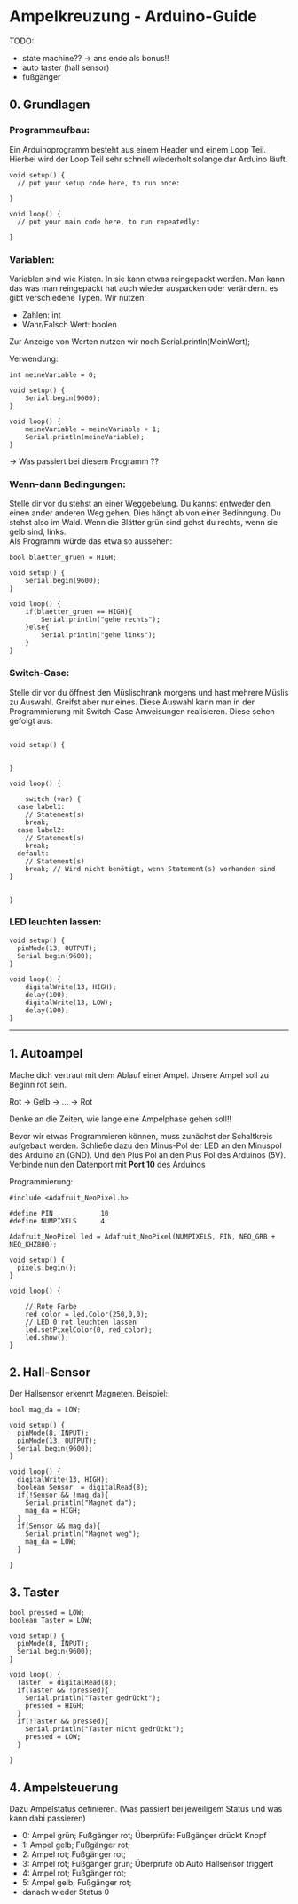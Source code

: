 # Ampelkreuzung - Arduino-Guide

TODO:
- state machine?? -> ans ende als bonus!!
- auto taster (hall sensor)
- fußgänger

## 0. Grundlagen

### Programmaufbau:
Ein Arduinoprogramm besteht aus einem Header und einem Loop Teil.
Hierbei wird der Loop Teil sehr schnell wiederholt solange dar Arduino läuft.

```
void setup() {
  // put your setup code here, to run once:

}

void loop() {
  // put your main code here, to run repeatedly:

}
```
### Variablen:
Variablen sind wie Kisten. In sie kann etwas reingepackt werden. Man kann das was man reingepackt hat auch wieder auspacken oder verändern. es gibt verschiedene Typen. Wir nutzen:
- Zahlen: int
- Wahr/Falsch Wert: boolen

Zur Anzeige von Werten nutzen wir noch Serial.println(MeinWert);

Verwendung:

```
int meineVariable = 0;

void setup() {
    Serial.begin(9600);
}

void loop() {
    meineVariable = meineVariable + 1;
    Serial.println(meineVariable);
}
```
-> Was passiert bei diesem Programm ??

### Wenn-dann Bedingungen:
Stelle dir vor du stehst an einer Weggebelung. Du kannst entweder den einen ander anderen Weg gehen. Dies hängt ab von einer Bedinngung. Du stehst also im Wald. Wenn die Blätter grün sind gehst du rechts, wenn sie gelb sind, links.
<br>Als Programm würde das etwa so aussehen:
```
bool blaetter_gruen = HIGH;

void setup() {
    Serial.begin(9600);
}

void loop() {
    if(blaetter_gruen == HIGH){
        Serial.println("gehe rechts");
    }else{
        Serial.println("gehe links");
    }
}
```

### Switch-Case:

Stelle dir vor du öffnest den Müslischrank morgens und hast mehrere Müslis zu Auswahl. Greifst aber nur eines. Diese Auswahl kann man in der Programmierung mit Switch-Case Anweisungen realisieren. Diese sehen gefolgt aus:

```

void setup() {
  

}

void loop() {

    switch (var) {
  case label1:
    // Statement(s)
    break;
  case label2:
    // Statement(s)
    break;
  default:
    // Statement(s)
    break; // Wird nicht benötigt, wenn Statement(s) vorhanden sind
}
  

}

```

### LED leuchten lassen:


```
void setup() {
  pinMode(13, OUTPUT);
  Serial.begin(9600);
}

void loop() {
    digitalWrite(13, HIGH);
    delay(100);
    digitalWrite(13, LOW);
    delay(100);
}
```




___

## 1. Autoampel

Mache dich vertraut mit dem Ablauf einer Ampel.
Unsere Ampel soll zu Beginn rot sein.

Rot -> Gelb -> ... -> Rot

Denke an die Zeiten, wie lange eine Ampelphase gehen soll!!

Bevor wir etwas Programmieren können, muss zunächst der Schaltkreis aufgebaut werden. 
Schließe dazu den Minus-Pol der LED an den Minuspol des Arduino an (GND). Und den Plus Pol an den Plus Pol des Arduinos (5V).
Verbinde nun den Datenport mit **Port 10** des Arduinos

Programmierung:

```
#include <Adafruit_NeoPixel.h>

#define PIN            10
#define NUMPIXELS      4

Adafruit_NeoPixel led = Adafruit_NeoPixel(NUMPIXELS, PIN, NEO_GRB + NEO_KHZ800);

void setup() {
  pixels.begin();
}

void loop() {
    
    // Rote Farbe
    red_color = led.Color(250,0,0);
    // LED 0 rot leuchten lassen
    led.setPixelColor(0, red_color);
    led.show();
}
```

## 2. Hall-Sensor

Der Hallsensor erkennt Magneten. Beispiel:

```
bool mag_da = LOW;

void setup() {
  pinMode(8, INPUT);
  pinMode(13, OUTPUT);
  Serial.begin(9600);
}

void loop() {
  digitalWrite(13, HIGH);
  boolean Sensor  = digitalRead(8);
  if(!Sensor && !mag_da){
    Serial.println("Magnet da");
    mag_da = HIGH;
  }
  if(Sensor && mag_da){
    Serial.println("Magnet weg");
    mag_da = LOW;
  }

}
```


## 3. Taster

```
bool pressed = LOW;
boolean Taster = LOW;

void setup() {
  pinMode(8, INPUT);
  Serial.begin(9600);
}

void loop() {
  Taster  = digitalRead(8);
  if(Taster && !pressed){
    Serial.println("Taster gedrückt");
    pressed = HIGH;
  }
  if(!Taster && pressed){
    Serial.println("Taster nicht gedrückt");
    pressed = LOW;
  }

}

```
## 4. Ampelsteuerung
Dazu  Ampelstatus definieren. (Was passiert bei jeweiligem Status und was kann dabi passieren)
- 0: Ampel grün; Fußgänger rot; Überprüfe: Fußgänger drückt Knopf
- 1: Ampel gelb; Fußgänger rot;
- 2: Ampel rot; Fußgänger rot;
- 3: Ampel rot; Fußgänger grün;
Überprüfe ob Auto Hallsensor triggert
- 4: Ampel rot; Fußgänger rot;
- 5: Ampel gelb; Fußgänger rot;
- danach wieder Status 0 

